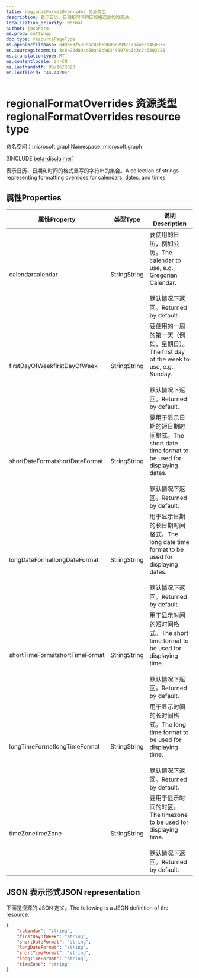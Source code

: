 ```yaml
---
title: regionalFormatOverrides 资源类型
description: 表示日历、日期和时间的区域格式替代的资源。
localization_priority: Normal
author: jasonbro
ms.prod: settings
doc_type: resourcePageType
ms.openlocfilehash: add353f539cac8eb6bb0bc7997c7aaaeea450835
ms.sourcegitcommit: 3c8a92d89ac60a48cb63449976b1c3c2c6302281
ms.translationtype: MT
ms.contentlocale: zh-CN
ms.lasthandoff: 06/16/2020
ms.locfileid: "44744205"
---
```

# <a name="regionalformatoverrides-resource-type"></a><span data-ttu-id="6b59a-103">regionalFormatOverrides 资源类型</span><span class="sxs-lookup"><span data-stu-id="6b59a-103">regionalFormatOverrides resource type</span></span>

<span data-ttu-id="6b59a-104">命名空间：microsoft.graph</span><span class="sxs-lookup"><span data-stu-id="6b59a-104">Namespace: microsoft.graph</span></span>

[!INCLUDE [beta-disclaimer](../../includes/beta-disclaimer.md)]

<span data-ttu-id="6b59a-105">表示日历、日期和时间的格式重写的字符串的集合。</span><span class="sxs-lookup"><span data-stu-id="6b59a-105">A collection of strings representing formatting overrides for calendars, dates, and times.</span></span> 

## <a name="properties"></a><span data-ttu-id="6b59a-106">属性</span><span class="sxs-lookup"><span data-stu-id="6b59a-106">Properties</span></span>

|<span data-ttu-id="6b59a-107">属性</span><span class="sxs-lookup"><span data-stu-id="6b59a-107">Property</span></span>             |<span data-ttu-id="6b59a-108">类型</span><span class="sxs-lookup"><span data-stu-id="6b59a-108">Type</span></span>                 |<span data-ttu-id="6b59a-109">说明</span><span class="sxs-lookup"><span data-stu-id="6b59a-109">Description</span></span>                                                    |
|---------------------|---------------------|---------------------------------------------------------------|
|<span data-ttu-id="6b59a-110">calendar</span><span class="sxs-lookup"><span data-stu-id="6b59a-110">calendar</span></span>             |<span data-ttu-id="6b59a-111">String</span><span class="sxs-lookup"><span data-stu-id="6b59a-111">String</span></span>               |<span data-ttu-id="6b59a-112">要使用的日历，例如公历。</span><span class="sxs-lookup"><span data-stu-id="6b59a-112">The calendar to use, e.g., Gregorian Calendar.</span></span><br><br><span data-ttu-id="6b59a-113">默认情况下返回。</span><span class="sxs-lookup"><span data-stu-id="6b59a-113">Returned by default.</span></span>|                   
|<span data-ttu-id="6b59a-114">firstDayOfWeek</span><span class="sxs-lookup"><span data-stu-id="6b59a-114">firstDayOfWeek</span></span>       |<span data-ttu-id="6b59a-115">String</span><span class="sxs-lookup"><span data-stu-id="6b59a-115">String</span></span>               |<span data-ttu-id="6b59a-116">要使用的一周的第一天（例如，星期日）。</span><span class="sxs-lookup"><span data-stu-id="6b59a-116">The first day of the week to use, e.g., Sunday.</span></span><br><br><span data-ttu-id="6b59a-117">默认情况下返回。</span><span class="sxs-lookup"><span data-stu-id="6b59a-117">Returned by default.</span></span>|
|<span data-ttu-id="6b59a-118">shortDateFormat</span><span class="sxs-lookup"><span data-stu-id="6b59a-118">shortDateFormat</span></span>      |<span data-ttu-id="6b59a-119">String</span><span class="sxs-lookup"><span data-stu-id="6b59a-119">String</span></span>               |<span data-ttu-id="6b59a-120">要用于显示日期的短日期时间格式。</span><span class="sxs-lookup"><span data-stu-id="6b59a-120">The short date time format to be used for displaying dates.</span></span><br><br><span data-ttu-id="6b59a-121">默认情况下返回。</span><span class="sxs-lookup"><span data-stu-id="6b59a-121">Returned by default.</span></span>|
|<span data-ttu-id="6b59a-122">longDateFormat</span><span class="sxs-lookup"><span data-stu-id="6b59a-122">longDateFormat</span></span>       |<span data-ttu-id="6b59a-123">String</span><span class="sxs-lookup"><span data-stu-id="6b59a-123">String</span></span>               |<span data-ttu-id="6b59a-124">用于显示日期的长日期时间格式。</span><span class="sxs-lookup"><span data-stu-id="6b59a-124">The long date time format to be used for displaying dates.</span></span><br><br><span data-ttu-id="6b59a-125">默认情况下返回。</span><span class="sxs-lookup"><span data-stu-id="6b59a-125">Returned by default.</span></span>|
|<span data-ttu-id="6b59a-126">shortTimeFormat</span><span class="sxs-lookup"><span data-stu-id="6b59a-126">shortTimeFormat</span></span>      |<span data-ttu-id="6b59a-127">String</span><span class="sxs-lookup"><span data-stu-id="6b59a-127">String</span></span>               |<span data-ttu-id="6b59a-128">用于显示时间的短时间格式。</span><span class="sxs-lookup"><span data-stu-id="6b59a-128">The short time format to be used for displaying time.</span></span><br><br><span data-ttu-id="6b59a-129">默认情况下返回。</span><span class="sxs-lookup"><span data-stu-id="6b59a-129">Returned by default.</span></span>|
|<span data-ttu-id="6b59a-130">longTimeFormat</span><span class="sxs-lookup"><span data-stu-id="6b59a-130">longTimeFormat</span></span>       |<span data-ttu-id="6b59a-131">String</span><span class="sxs-lookup"><span data-stu-id="6b59a-131">String</span></span>               |<span data-ttu-id="6b59a-132">用于显示时间的长时间格式。</span><span class="sxs-lookup"><span data-stu-id="6b59a-132">The long time format to be used for displaying time.</span></span><br><br><span data-ttu-id="6b59a-133">默认情况下返回。</span><span class="sxs-lookup"><span data-stu-id="6b59a-133">Returned by default.</span></span>|
|<span data-ttu-id="6b59a-134">timeZone</span><span class="sxs-lookup"><span data-stu-id="6b59a-134">timeZone</span></span>             |<span data-ttu-id="6b59a-135">String</span><span class="sxs-lookup"><span data-stu-id="6b59a-135">String</span></span>               |<span data-ttu-id="6b59a-136">要用于显示时间的时区。</span><span class="sxs-lookup"><span data-stu-id="6b59a-136">The timezone to be used for displaying time.</span></span><br><br><span data-ttu-id="6b59a-137">默认情况下返回。</span><span class="sxs-lookup"><span data-stu-id="6b59a-137">Returned by default.</span></span>|

## <a name="json-representation"></a><span data-ttu-id="6b59a-138">JSON 表示形式</span><span class="sxs-lookup"><span data-stu-id="6b59a-138">JSON representation</span></span>

<span data-ttu-id="6b59a-139">下面是资源的 JSON 定义。</span><span class="sxs-lookup"><span data-stu-id="6b59a-139">The following is a JSON definition of the resource.</span></span>

<!--{
  "blockType": "resource",
  "optionalProperties": [],
  "baseType": "",
  "@odata.type": "microsoft.graph.regionalFormatOverrides"
}-->

```json
{
    "calendar": "string",
    "firstDayOfWeek": "string",
    "shortDateFormat": "string",
    "longDateFormat": "string",
    "shortTimeFormat": "string",
    "longTimeFormat": "string",
    "timeZone": "string"
}
```
<!-- {
  "type": "#page.annotation",
  "description": "regionalFormatOverride resource",
  "keywords": "",
  "section": "documentation",
  "tocPath": ""
}-->
